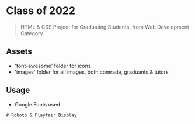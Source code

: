# Class of 2022

> HTML & CSS Project for Graduating Students, from Web Development Category

## Assets

- 'font-awesome' folder for icons
- 'images' folder for all images, both comrade, graduants & tutors

## Usage

- Google Fonts used

```
# Roboto & Playfair Display
```
